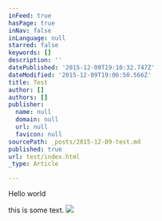 ```yaml
---
inFeed: true
hasPage: true
inNav: false
inLanguage: null
starred: false
keywords: []
description: ''
datePublished: '2015-12-09T19:10:32.747Z'
dateModified: '2015-12-09T19:06:50.566Z'
title: Test
author: []
authors: []
publisher:
  name: null
  domain: null
  url: null
  favicon: null
sourcePath: _posts/2015-12-09-test.md
published: true
url: test/index.html
_type: Article

---
```

Hello world

this is some text. ![](https://the-grid-user-content.s3-us-west-2.amazonaws.com/53269a90-7507-4d04-bb17-d4b2beaad247.jpg)